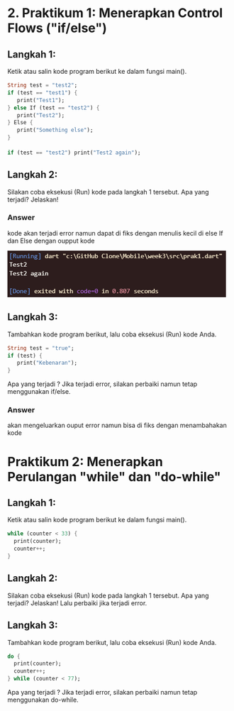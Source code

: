 # 2. Praktikum 1: Menerapkan Control Flows ("if/else")
## Langkah 1:
Ketik atau salin kode program berikut ke dalam fungsi main().

```dart
String test = "test2";
if (test == "test1") {
   print("Test1");
} else If (test == "test2") {
   print("Test2");
} Else {
   print("Something else");
}

if (test == "test2") print("Test2 again");
```
## Langkah 2:
Silakan coba eksekusi (Run) kode pada langkah 1 tersebut. Apa yang terjadi? Jelaskan!

### Answer
kode akan  terjadi  error  namun dapat di  fiks dengan menulis kecil  di  else If dan  Else dengan  oupput  kode

![](./img/1.png)


## Langkah 3:
Tambahkan kode program berikut, lalu coba eksekusi (Run) kode Anda.
```dart
String test = "true";
if (test) {
   print("Kebenaran");
}

```
Apa yang terjadi ? Jika terjadi error, silakan perbaiki namun tetap menggunakan if/else.

### Answer
akan  mengeluarkan  ouput error  namun bisa  di  fiks  dengan menambahakan kode  

# Praktikum 2: Menerapkan Perulangan "while" dan "do-while"
## Langkah 1:
Ketik atau salin kode program berikut ke dalam fungsi main().
```dart
while (counter < 33) {
  print(counter);
  counter++;
}
```
## Langkah 2:
Silakan coba eksekusi (Run) kode pada langkah 1 tersebut. Apa yang terjadi? Jelaskan! Lalu perbaiki jika terjadi error.

## Langkah 3:
Tambahkan kode program berikut, lalu coba eksekusi (Run) kode Anda.
```dart 
do {
  print(counter);
  counter++;
} while (counter < 77);
   ```
Apa yang terjadi ? Jika terjadi error, silakan perbaiki namun tetap menggunakan do-while.